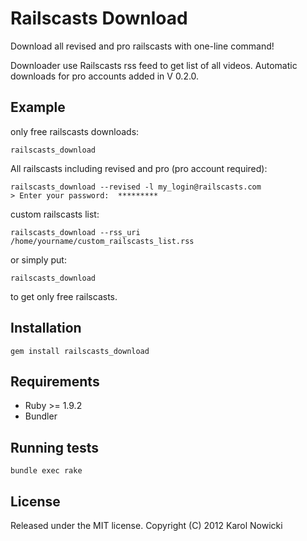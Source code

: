 # Railscasts Download

Download all revised and pro railscasts with one-line command!

Downloader use Railscasts rss feed to get list of all videos. Automatic downloads for pro accounts added in V 0.2.0.

## Example
only free railscasts downloads:

    railscasts_download

All railscasts including revised and pro (pro account required):

    railscasts_download --revised -l my_login@railscasts.com
    > Enter your password:  *********

custom railscasts list:

    railscasts_download --rss_uri /home/yourname/custom_railscasts_list.rss

or simply put:

    railscasts_download

to get only free railscasts.

## Installation

    gem install railscasts_download

## Requirements

 * Ruby >= 1.9.2
 * Bundler

## Running tests

    bundle exec rake

## License

Released under the MIT license. Copyright (C) 2012 Karol Nowicki